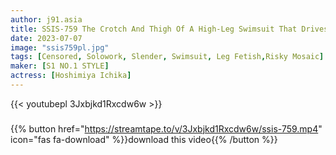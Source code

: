 ```yaml
---
author: j91.asia
title: SSIS-759 The Crotch And Thigh Of A High-Leg Swimsuit That Drives Students To Les-Fu Magic... Erotic Legs Instructor Who Was Too Enchanted Fallen Ichika Hoshimiya
date: 2023-07-07
image: "ssis759pl.jpg"
tags: [Censored, Solowork, Slender, Swimsuit, Leg Fetish,Risky Mosaic]
maker: [S1 NO.1 STYLE]
actress: [Hoshimiya Ichika]
---
```



{{< youtubepl 3Jxbjkd1Rxcdw6w >}}
###

{{% button href="https://streamtape.to/v/3Jxbjkd1Rxcdw6w/ssis-759.mp4" icon="fas fa-download" %}}download this video{{% /button %}}

